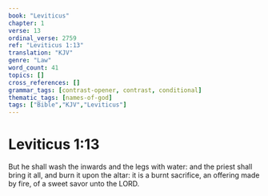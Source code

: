 ```yaml
---
book: "Leviticus"
chapter: 1
verse: 13
ordinal_verse: 2759
ref: "Leviticus 1:13"
translation: "KJV"
genre: "Law"
word_count: 41
topics: []
cross_references: []
grammar_tags: [contrast-opener, contrast, conditional]
thematic_tags: [names-of-god]
tags: ["Bible","KJV","Leviticus"]
---
```


# Leviticus 1:13

But he shall wash the inwards and the legs with water: and the priest shall bring it all, and burn it upon the altar: it is a burnt sacrifice, an offering made by fire, of a sweet savor unto the LORD.
